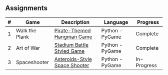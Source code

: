 ## Assignments

|   #   | Game          | Description                                 | Language | Progress    |
| :---: | --------------- | ------------------------------------------- | -------- | ----------- |
|   1   |  Walk the Plank  | [Pirate-Themed Hangman Game](https://github.com/Byron-Dowling/5443-2D-Games-Dowling/tree/main/Assignments/Hangman%20Game)          | Python - PyGame      |  Complete   |
|   2   |  Art of War  | [Stadium Battle Styled Game](https://github.com/Byron-Dowling/5443-2D-Games-Dowling/tree/main/Assignments/Art%20of%20War)          | Python - PyGame      |  Complete   |
|   3   |  Spaceshooter  | [Asteroids-Style Space Shooter](https://github.com/Byron-Dowling/5443-2D-Games-Dowling/tree/main/Assignments/Spaceshooter)          | Python - PyGame      |  In-Progress   |
